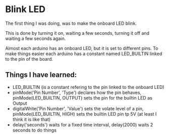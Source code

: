 # Blink LED

The first thing I was doing, was to make the onboard LED blink. 

This is done by turning it on, waiting a few seconds, turning it off and waiting a few seconds again.

Almost each arduino has an onboard LED, but it is set to different pins. To make things easier each arduino has a constant named LED_BUILTIN linked to the pin of the board.

## Things I have learned:

- LED_BUILTIN (is a constant refering to the pin linked to the onboard LED)
- pinMode('Pin Number', 'Type') declares how the pin behaves, pinMode(LED_BUILTIN, OUTPUT) sets the pin for the builtin LED as Output
- digitalWrite('Pin Number', 'Value') sets the volate level of a pin, pinMode(LED_BUILTIN, HIGH) sets the builtin LED pin tp 5V (at least I think it is like that)
- delay('seconds') waits for a fixed time interval, delay(2000) waits 2 seconds to do things